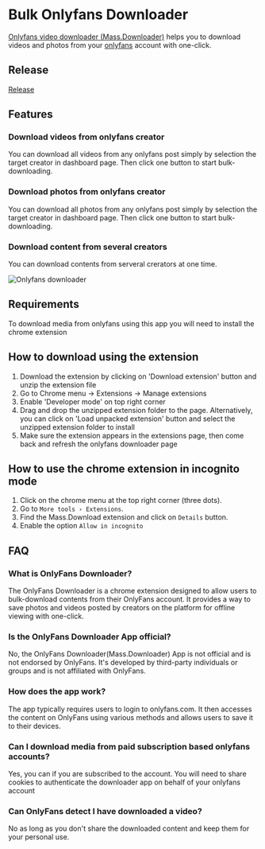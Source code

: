 # Bulk Onlyfans Downloader

[Onlyfans video downloader (Mass.Downloader)](https://www.hotfansdownload.com/) helps you to download videos and photos from your [onlyfans](https://www.hotfansdownload.com/) account with one-click.

## Release
[Release](https://github.com/onlyfans-downloader/onlyfans-download/releases)

## Features
### Download videos from onlyfans creator
You can download all videos from any onlyfans post simply by selection the target creator in dashboard page. Then click one button to start bulk-downloading. 
### Download photos from onlyfans creator
You can download all photos from any onlyfans post simply by selection the target creator in dashboard page. Then click one button to start bulk-downloading. 
### Download content from several creators
You can download contents from serveral crerators at one time.

![Onlyfans downloader](https://www.hotfansdownload.com/onlyfans-download/onlyfans-download.png)


## Requirements

To download media from onlyfans using this app you will need to install the chrome extension

## How to download using the extension

1. Download the extension by clicking on 'Download extension' button and unzip the extension file
2. Go to Chrome menu → Extensions → Manage extensions
3. Enable 'Developer mode' on top right corner
4. Drag and drop the unzipped extension folder to the page. Alternatively, you can click on 'Load unpacked extension' button and select the unzipped extension folder to install
5. Make sure the extension appears in the extensions page, then come back and refresh the onlyfans downloader page

## How to use the chrome extension in incognito mode

1. Click on the chrome menu at the top right corner (three dots).
2. Go to `More tools › Extensions`.
3. Find the Mass.Download extension and click on `Details` button.
4. Enable the option `Allow in incognito`

## FAQ

### What is OnlyFans Downloader?
The OnlyFans Downloader is a chrome extension designed to allow users to bulk-download contents from their OnlyFans account. It provides a way to save photos and videos posted by creators on the platform for offline viewing with one-click.

### Is the OnlyFans Downloader App official?
No, the OnlyFans Downloader(Mass.Downloader) App is not official and is not endorsed by OnlyFans. It's developed by third-party individuals or groups and is not affiliated with OnlyFans.

### How does the app work?
The app typically requires users to login to onlyfans.com. It then accesses the content on OnlyFans using various methods and allows users to save it to their devices.

### Can I download media from paid subscription based onlyfans accounts?
Yes, you can if you are subscribed to the account. You will need to share cookies to authenticate the downloader app on behalf of your onlyfans account

### Can OnlyFans detect I have downloaded a video?
No as long as you don't share the downloaded content and keep them for your personal use. 
